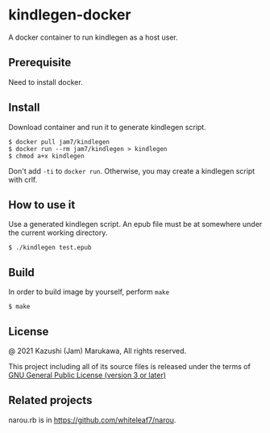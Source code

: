 # kindlegen-docker
A docker container to run kindlegen as a host user.

## Prerequisite

Need to install docker.

## Install

Download container and run it to generate kindlegen script.

```
$ docker pull jam7/kindlegen
$ docker run --rm jam7/kindlegen > kindlegen
$ chmod a+x kindlegen
```

Don't add `-ti` to `docker run`.  Otherwise, you may create a kindlegen
script with crlf.

## How to use it

Use a generated kindlegen script.  An epub file must be at somewhere
under the current working directory.

```
$ ./kindlegen test.epub
```

## Build

In order to build image by yourself, perform `make`

```
$ make
```

## License

@ 2021 Kazushi (Jam) Marukawa, All rights reserved.

This project including all of its source files is released under the terms of [GNU General Public License (version 3 or later)](http://www.gnu.org/licenses/gpl.txt)

## Related projects

narou.rb is in https://github.com/whiteleaf7/narou.
